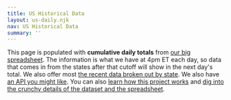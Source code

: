 ```yaml
---
title: US Historical Data
layout: us-daily.njk
nav: US Historical Data
summary: ''
---
```

This page is populated with **cumulative daily totals** from [our big spreadsheet](https://docs.google.com/spreadsheets/u/2/d/e/2PACX-1vRwAqp96T9sYYq2-i7Tj0pvTf6XVHjDSMIKBdZHXiCGGdNC0ypEU9NbngS8mxea55JuCFuua1MUeOj5/pubhtml#). The information is what we have at 4pm ET each day, so data that comes in from the states after that cutoff will show in the next day's total. We also offer most [the recent data broken out by state](https://covidtracking.com/data/). We also have [an API you might like](https://covidtracking.com/api/). You can also [learn how this project works](https://covidtracking.com/about-tracker/) and [dig into the crunchy details of the dataset and the spreadsheet](https://covidtracking.com/newsroom-expert-faq/).